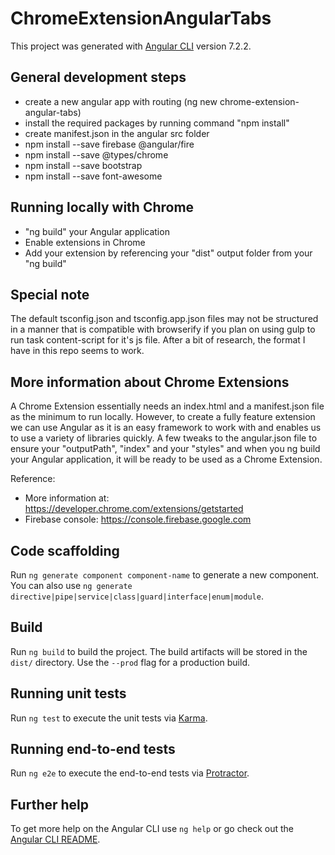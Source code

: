 # ChromeExtensionAngularTabs

This project was generated with [Angular CLI](https://github.com/angular/angular-cli) version 7.2.2.

## General development steps
* create a new angular app with routing (ng new chrome-extension-angular-tabs)
* install the required packages by running command "npm install"
* create manifest.json in the angular src folder
* npm install --save firebase @angular/fire
* npm install --save @types/chrome
* npm install --save bootstrap
* npm install --save font-awesome

## Running locally with Chrome
* "ng build" your Angular application
* Enable extensions in Chrome
* Add your extension by referencing your "dist" output folder from your "ng build"

## Special note
The default tsconfig.json and tsconfig.app.json files may not be structured in a manner that is compatible with browserify if you plan on using gulp to run task content-script for it's js file. After a bit of research, the format I have in this repo seems to work.

## More information about Chrome Extensions
A Chrome Extension essentially needs an index.html and a manifest.json file as the minimum to run locally.
However, to create a fully feature extension we can use Angular as it is an easy framework to work with and enables us to use a variety of libraries quickly.
A few tweaks to the angular.json file to ensure your "outputPath", "index" and your "styles" and when you ng build your Angular application, it will be ready to be used as a Chrome Extension.

Reference:
* More information at: https://developer.chrome.com/extensions/getstarted
* Firebase console: https://console.firebase.google.com

## Code scaffolding

Run `ng generate component component-name` to generate a new component. You can also use `ng generate directive|pipe|service|class|guard|interface|enum|module`.

## Build

Run `ng build` to build the project. The build artifacts will be stored in the `dist/` directory. Use the `--prod` flag for a production build.

## Running unit tests

Run `ng test` to execute the unit tests via [Karma](https://karma-runner.github.io).

## Running end-to-end tests

Run `ng e2e` to execute the end-to-end tests via [Protractor](http://www.protractortest.org/).

## Further help

To get more help on the Angular CLI use `ng help` or go check out the [Angular CLI README](https://github.com/angular/angular-cli/blob/master/README.md).
